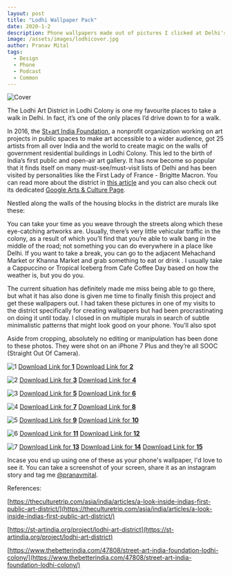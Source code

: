 ```yaml
---
layout: post
title: "Lodhi Wallpaper Pack"
date: 2020-1-2
description: Phone wallpapers made out of pictures I clicked at Delhi's Lodhi Art District.
image: /assets/images/lodhicover.jpg
author: Pranav Mital
tags: 
  - Design
  - Phone
  - Podcast
  - Common
---
```

![Cover](/assets/images/lodhicover.jpg#full)

The Lodhi Art District in Lodhi Colony is one my favourite places to take a walk in Delhi. In fact, it’s one of the only places I’d drive down to for a walk. 

In 2016, the [St+art India Foundation](https://st-artindia.org/), a nonprofit organization working on art projects in public spaces to make art accessible to a wider audience, got 25 artists from all over India and the world to create magic on the walls of government residential buildings in Lodhi Colony. This led to the birth of India’s first public and open-air art gallery. It has now become so popular that it finds itself on many must-see/must-visit lists of Delhi and has been visited by personalities like the First Lady of France - Brigitte Macron. You can read more about the district in [this article](https://theculturetrip.com/asia/india/articles/a-look-inside-indias-first-public-art-district/) and you can also check out its dedicated [Google Arts & Culture Page](https://g.co/arts/83x8sLAom1eREv95A).    

Nestled along the walls of the housing blocks in the district are murals like these:

You can take your time as you weave through the streets along which these eye-catching artworks are. Usually, there’s very little vehicular traffic in the colony, as a result of which you’ll find that you’re able to walk bang in the middle of the road; not something you can do everywhere in a place like Delhi. If you want to take a break, you can go to the adjacent Mehachand Market or Khanna Market and grab something to eat or drink . I usually take a Cappuccino or Tropical Iceberg from Cafe Coffee Day based on how the weather is, but you do you.

The current situation has definitely made me miss being able to go there, but what it has also done is given me time to finally finish this project and get these wallpapers out. I had taken these pictures in one of my visits to the district specifically for creating wallpapers but had been procrastinating on doing it until today. I closed in on multiple murals in search of subtle minimalistic patterns that might look good on your phone. You’ll also spot 

Aside from cropping, absolutely no editing or manipulation has been done to these photos. They were shot on an iPhone 7 Plus and they’re all SOOC (Straight Out Of Camera).

![1](/assets/images/lodhi/m1.jpg)
[Download Link for **1**](/assets/images/lodhi/1.jpg)
[Download Link for **2**](/assets/images/lodhi/2.jpg)


![2](/assets/images/lodhi/m2.jpg)
[Download Link for **3**](/assets/images/lodhi/3.jpg)
[Download Link for **4**](/assets/images/lodhi/4.jpg)


![3](/assets/images/lodhi/m3.jpg)
[Download Link for **5**](/assets/images/lodhi/5.jpg)
[Download Link for **6**](/assets/images/lodhi/6.jpg)


![4](/assets/images/lodhi/m4.jpg)
[Download Link for **7**](/assets/images/lodhi/7.jpg)
[Download Link for **8**](/assets/images/lodhi/8.jpg)


![5](/assets/images/lodhi/m5.jpg)
[Download Link for **9**](/assets/images/lodhi/9.jpg)
[Download Link for **10**](/assets/images/lodhi/10.jpg)


![6](/assets/images/lodhi/m6.jpg)
[Download Link for **11**](/assets/images/lodhi/11.jpg)
[Download Link for **12**](/assets/images/lodhi/12.jpg)


![7](/assets/images/lodhi/m7.jpg)
[Download Link for **13**](/assets/images/lodhi/13.jpg)
[Download Link for **14**](/assets/images/lodhi/14.jpg)
[Download Link for **15**](/assets/images/lodhi/15.jpg)

Incase you end up using one of these as your phone's wallpaper, I'd love to see it. You can take a screenshot of your screen, share it as an instagram story and tag me [@pranavmital](https://www.instagram.com/pranavmital/).

References:

[https://theculturetrip.com/asia/india/articles/a-look-inside-indias-first-public-art-district/](https://theculturetrip.com/asia/india/articles/a-look-inside-indias-first-public-art-district/)

[https://st-artindia.org/project/lodhi-art-district](https://st-artindia.org/project/lodhi-art-district)

[https://www.thebetterindia.com/47808/street-art-india-foundation-lodhi-colony/](https://www.thebetterindia.com/47808/street-art-india-foundation-lodhi-colony/)
